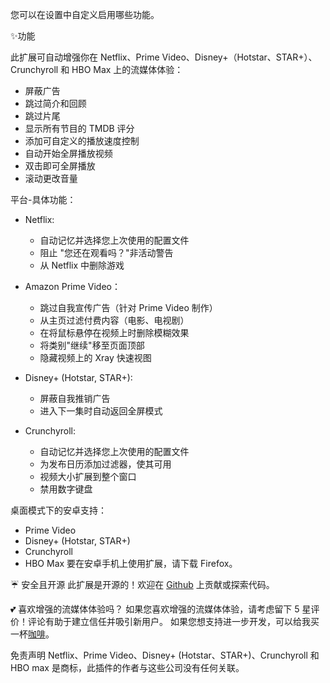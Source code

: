 您可以在设置中自定义启用哪些功能。

✨功能

此扩展可自动增强你在 Netflix、Prime Video、Disney+（Hotstar、STAR+）、Crunchyroll 和 HBO Max 上的流媒体体验：

- 屏蔽广告
- 跳过简介和回顾
- 跳过片尾
- 显示所有节目的 TMDB 评分
- 添加可自定义的播放速度控制
- 自动开始全屏播放视频
- 双击即可全屏播放
- 滚动更改音量

平台-具体功能：

- Netflix:

    - 自动记忆并选择您上次使用的配置文件
    - 阻止 "您还在观看吗？"非活动警告
    - 从 Netflix 中删除游戏

- Amazon Prime Video：

    - 跳过自我宣传广告（针对 Prime Video 制作）
    - 从主页过滤付费内容（电影、电视剧）
    - 在将鼠标悬停在视频上时删除模糊效果
    - 将类别"继续"移至页面顶部
    - 隐藏视频上的 Xray 快速视图

- Disney+ (Hotstar, STAR+):

    - 屏蔽自我推销广告
    - 进入下一集时自动返回全屏模式

- Crunchyroll:
    - 自动记忆并选择您上次使用的配置文件
    - 为发布日历添加过滤器，使其可用
    - 视频大小扩展到整个窗口
    - 禁用数字键盘

桌面模式下的安卓支持：

- Prime Video
- Disney+ (Hotstar, STAR+)
- Crunchyroll
- HBO Max
  要在安卓手机上使用扩展，请下载 Firefox。

☔ 安全且开源
此扩展是开源的！欢迎在 [Github](https://github.com/Dreamlinerm/Netflix-Prime-Auto-Skip) 上贡献或探索代码。

💕 喜欢增强的流媒体体验吗？
如果您喜欢增强的流媒体体验，请考虑留下 5 星评价！评论有助于建立信任并吸引新用户。
如果您想支持进一步开发，可以给我买一杯[咖啡](https://github.com/sponsors/Dreamlinerm)。

免责声明
Netflix、Prime Video、Disney+ (Hotstar、STAR+)、Crunchyroll 和 HBO max 是商标，此插件的作者与这些公司没有任何关联。
